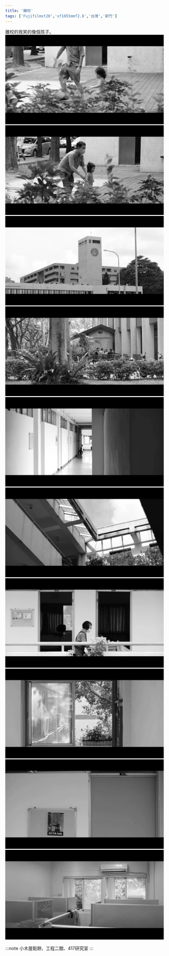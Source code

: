```yaml
---
title: '離校'
tags: ['Fujifilmxt20','xf1855mmf2.8','台灣','新竹']
---
```

離校的我笑的像個孩子。
![001](./img/instagram_output/202308/005.webp)
![002](./img/instagram_output/202308/003.webp)
![003](./img/instagram_output/202308/001.webp)
![004](./img/instagram_output/202308/004.webp)
![005](./img/instagram_output/202308/006.webp)
![006](./img/instagram_output/202308/007.webp)
![007](./img/instagram_output/202308/010.webp)
![008](./img/instagram_output/202308/008.webp)
![009](./img/instagram_output/202308/009.webp)
![010](./img/instagram_output/202308/002.webp)

:::note
小木屋鬆餅、工程二館、417研究室
:::
